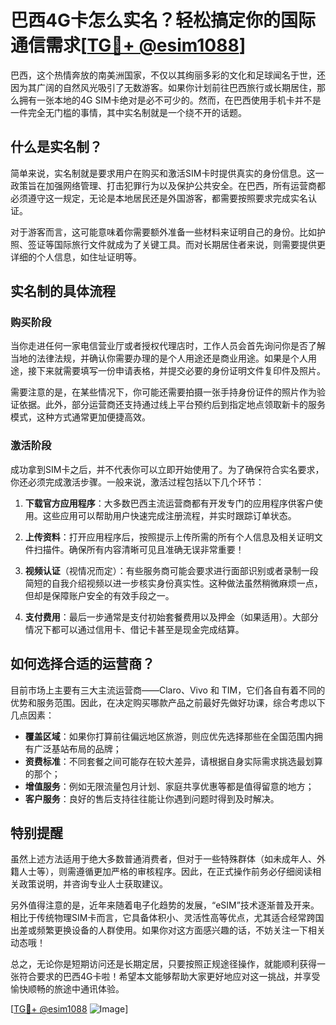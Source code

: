 # 巴西4G卡怎么实名？轻松搞定你的国际通信需求[[TG💪+ @esim1088](https://t.me/s/esim1088)]

巴西，这个热情奔放的南美洲国家，不仅以其绚丽多彩的文化和足球闻名于世，还因为其广阔的自然风光吸引了无数游客。如果你计划前往巴西旅行或长期居住，那么拥有一张本地的4G SIM卡绝对是必不可少的。然而，在巴西使用手机卡并不是一件完全无门槛的事情，其中实名制就是一个绕不开的话题。

## 什么是实名制？

简单来说，实名制就是要求用户在购买和激活SIM卡时提供真实的身份信息。这一政策旨在加强网络管理、打击犯罪行为以及保护公共安全。在巴西，所有运营商都必须遵守这一规定，无论是本地居民还是外国游客，都需要按照要求完成实名认证。

对于游客而言，这可能意味着你需要额外准备一些材料来证明自己的身份。比如护照、签证等国际旅行文件就成为了关键工具。而对长期居住者来说，则需要提供更详细的个人信息，如住址证明等。

## 实名制的具体流程

### 购买阶段

当你走进任何一家电信营业厅或者授权代理店时，工作人员会首先询问你是否了解当地的法律法规，并确认你需要办理的是个人用途还是商业用途。如果是个人用途，接下来就需要填写一份申请表格，并提交必要的身份证明文件复印件及照片。

需要注意的是，在某些情况下，你可能还需要拍摄一张手持身份证件的照片作为验证依据。此外，部分运营商还支持通过线上平台预约后到指定地点领取新卡的服务模式，这种方式通常更加便捷高效。

### 激活阶段

成功拿到SIM卡之后，并不代表你可以立即开始使用了。为了确保符合实名要求，你还必须完成激活步骤。一般来说，激活过程包括以下几个环节：

1. **下载官方应用程序**：大多数巴西主流运营商都有开发专门的应用程序供客户使用。这些应用可以帮助用户快速完成注册流程，并实时跟踪订单状态。
   
2. **上传资料**：打开应用程序后，按照提示上传所需的所有个人信息及相关证明文件扫描件。确保所有内容清晰可见且准确无误非常重要！

3. **视频认证**（视情况而定）：有些服务商可能会要求进行面部识别或者录制一段简短的自我介绍视频以进一步核实身份真实性。这种做法虽然稍微麻烦一点，但却是保障账户安全的有效手段之一。

4. **支付费用**：最后一步通常是支付初始套餐费用以及押金（如果适用）。大部分情况下都可以通过信用卡、借记卡甚至是现金完成结算。

## 如何选择合适的运营商？

目前市场上主要有三大主流运营商——Claro、Vivo 和 TIM，它们各自有着不同的优势和服务范围。因此，在决定购买哪款产品之前最好先做好功课，综合考虑以下几点因素：

- **覆盖区域**：如果你打算前往偏远地区旅游，则应优先选择那些在全国范围内拥有广泛基站布局的品牌；
- **资费标准**：不同套餐之间可能存在较大差异，请根据自身实际需求挑选最划算的那个；
- **增值服务**：例如无限流量包月计划、家庭共享优惠等都是值得留意的地方；
- **客户服务**：良好的售后支持往往能让你遇到问题时得到及时解决。

## 特别提醒

虽然上述方法适用于绝大多数普通消费者，但对于一些特殊群体（如未成年人、外籍人士等），则需遵循更加严格的审核程序。因此，在正式操作前务必仔细阅读相关政策说明，并咨询专业人士获取建议。

另外值得注意的是，近年来随着电子化趋势的发展，“eSIM”技术逐渐普及开来。相比于传统物理SIM卡而言，它具备体积小、灵活性高等优点，尤其适合经常跨国出差或频繁更换设备的人群使用。如果你对这方面感兴趣的话，不妨关注一下相关动态哦！

总之，无论你是短期访问还是长期定居，只要按照正规途径操作，就能顺利获得一张符合要求的巴西4G卡啦！希望本文能够帮助大家更好地应对这一挑战，并享受愉快顺畅的旅途中通讯体验。

[[TG💪+ @esim1088](https://t.me/s/esim1088) ![Image](https://i.postimg.cc/4NQfJmqS/Snipaste-2025-05-13-00-14-12.png)]